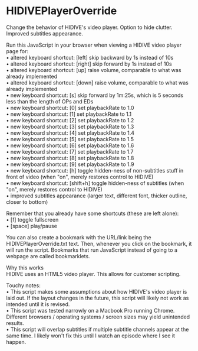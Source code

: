 # HIDIVEPlayerOverride
Change the behavior of HIDIVE's video player. Option to hide clutter. Improved subtitles appearance.  
  
Run this JavaScript in your browser when viewing a HIDIVE video player page for:  
• altered keyboard shortcut: [left] skip backward by 1s instead of 10s  
• altered keyboard shortcut: [right] skip forward by 1s instead of 10s  
• altered keyboard shortcut: [up] raise volume, comparable to what was already implemented  
• altered keyboard shortcut: [down] raise volume, comparable to what was already implemented  
• new keyboard shortcut: [s] skip forward by 1m:25s, which is 5 seconds less than the length of OPs and EDs  
• new keyboard shortcut: [0] set playbackRate to 1.0  
• new keyboard shortcut: [1] set playbackRate to 1.1  
• new keyboard shortcut: [2] set playbackRate to 1.2  
• new keyboard shortcut: [3] set playbackRate to 1.3  
• new keyboard shortcut: [4] set playbackRate to 1.4  
• new keyboard shortcut: [5] set playbackRate to 1.5  
• new keyboard shortcut: [6] set playbackRate to 1.6  
• new keyboard shortcut: [7] set playbackRate to 1.7  
• new keyboard shortcut: [8] set playbackRate to 1.8  
• new keyboard shortcut: [9] set playbackRate to 1.9  
• new keyboard shortcut: [h] toggle hidden-ness of non-subtitles stuff in front of video (when "on", merely restores control to HIDIVE)  
• new keyboard shortcut: [shift+h] toggle hidden-ness of subtitles (when "on", merely restores control to HIDIVE)  
• improved subtitles appearance (larger text, different font, thicker outline, closer to bottom)
  
Remember that you already have some shortcuts (these are left alone):  
• [f] toggle fullscreen  
• [space] play/pause  
  
You can also create a bookmark with the URL/link being the HIDIVEPlayerOverride.txt text. Then, whenever you click on the bookmark, it will run the script. Bookmarks that run JavaScript instead of going to a webpage are called bookmarklets.  
  
Why this works  
HIDIVE uses an HTML5 video player. This allows for customer scripting.  
  
Touchy notes:  
• This script makes some assumptions about how HIDIVE's video player is laid out. If the layout changes in the future, this script will likely not work as intended until it is revised.  
• This script was tested narrowly on a Macbook Pro running Chrome. Different browsers / operating systems / screen sizes may yield unintended results.  
• This script will overlap subtitles if multiple subtitle channels appear at the same time. I likely won't fix this until I watch an episode where I see it happen.  